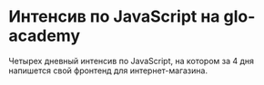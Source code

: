 # Интенсив по JavaScript на glo-academy
Четырех дневный интенсив по JavaScript, на котором за 4 дня напишется свой фронтенд для интернет-магазина.